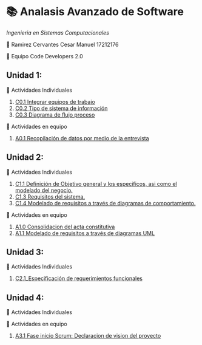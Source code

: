 # :books: Analasis Avanzado de Software
*Ingenieria en Sistemas Computacionales*

:boy: Ramirez Cervantes Cesar Manuel    17212176 

:green_book: Equipo Code Developers 2.0

## Unidad 1: ##
:memo: Actividades Individuales
  
   1. [C0.1 Integrar equipos de trabajo](blog/C0.1_IntegrarEquiposdeTrabajo_CesarRamirez.pdf)
   2. [C0.2 Tipo de sistema de información](blog/C0.2_TipoDeSistemaDeInformacion_CesarRamirez.md)
   3. [C0.3 Diagrama de flujo proceso](blog/C0.3_DiagramaDeFlujo_Proceso.md)

:memo: Actividades en equipo
   1. [A0.1 Recopilación de datos por medio de la entrevista](Actividades/A0.1_InterviewConsolidation_CesarRamirez.md)

## Unidad 2: ##
:memo: Actividades Individuales
   1. [C1.1 Definición de Objetivo general y los especificos, asi como el modelado del negocio.](blog/C1.1_Definición_de_objetivo_general_especificos_y_modelado_del_negocio_CesarRamirez.md)
   2. [C1.3 Requisitos del sistema.](blog/C1.3_RequisitosDelSistema_RamirezCervantesCesarManuel.pdf)
   3. [C1.4 Modelado de requisitos a través de diagramas de comportamiento.](blog/C1.4_UML_Casos_de_uso_secuencia_clases.md)

:memo: Actividades en equipo
   1. [A1.0 Consolidacion del acta constitutiva](Actividades/A1.0_Consolidacion_del_acta_constitutiva.pdf)
   2. [A1.1 Modelado de requisitos a través de diagramas UML](Actividades/A1.1_RequirementsModelingUML.md)

## Unidad 3: ##
:memo: Actividades Individuales
   1. [C2.1_Especificación de requerimientos funcionales](blog/C2.1_EspecificaciónDeRequerimientosFuncionales.md)

## Unidad 4: ##
:memo: Actividades Individuales


:memo: Actividades en equipo
  1. [A3.1 Fase inicio Scrum: Declaracion de vision del proyecto](Actividades/A3.1_StartPhase-Scrum_CesarRamirez.md)
